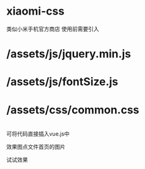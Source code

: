 # xiaomi-css
类似小米手机官方商店
使用前需要引入
# /assets/js/jquery.min.js
# /assets/js/fontSize.js
# /assets/css/common.css
<br>
可将代码直接插入vue.js中 

效果图点文件首页的图片

试试效果
